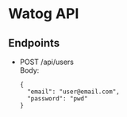 # Watog API

## Endpoints
 - POST /api/users  
   Body: 
   ```
   {
   	 "email": "user@email.com",
   	 "password": "pwd"
   }
   ```